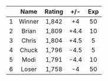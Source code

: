 | |Name|Rating|+/-|Exp|
|-|:--:|:----:|:-:|:-:|
|1|Winner|1,842|+4|50|
|2|Brian|1,809|+4.4|10|
|3|Chris|1,804|+4.5|5|
|4|Chuck|1,796|-4.5|5|
|5|Modi|1,791|-4.4|10|
|6|Loser|1,758|-4|50|
